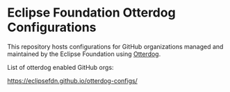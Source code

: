 # Eclipse Foundation Otterdog Configurations

This repository hosts configurations for GitHub organizations managed and maintained by the Eclipse Foundation using [Otterdog](https://github.com/eclipse-csi/otterdog).

List of otterdog enabled GitHub orgs:

https://eclipsefdn.github.io/otterdog-configs/

